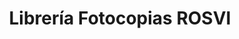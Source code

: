 ---
title: "Librería Fotocopias ROSVI"
url: /ciudad-satelite/libreria-fotocopias-rosvi/
shop: Schreibwaren
---